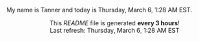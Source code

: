 My name is Tanner and today is Thursday, March 6, 1:28 AM EST.

<p align="center">This <i>README</i> file is generated <b>every 3 hours</b>!</br>Last refresh: Thursday, March 6, 1:28 AM EST<br /></p>
